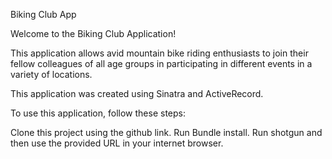 Biking Club App

Welcome to the Biking Club Application!

This application allows avid mountain bike riding enthusiasts to join their fellow colleagues of all age groups in participating in different events in a variety of locations.

This application was created using Sinatra and ActiveRecord. 

To use this application, follow these steps:

Clone this project using the github link. Run Bundle install. Run shotgun and then use the provided URL in your internet browser.
